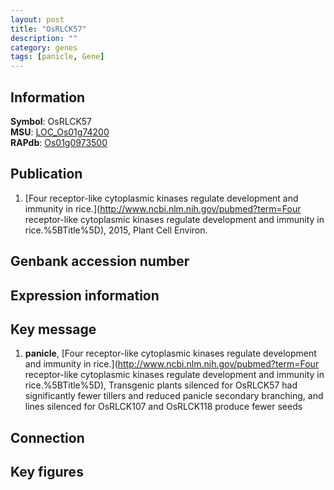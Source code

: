 ```yaml
---
layout: post
title: "OsRLCK57"
description: ""
category: genes
tags: [panicle, Gene]
---
```


## Information
__Symbol__: OsRLCK57  
__MSU__: [LOC_Os01g74200](http://rice.plantbiology.msu.edu/cgi-bin/ORF_infopage.cgi?orf=LOC_Os01g74200)  
__RAPdb__: [Os01g0973500](http://rapdb.dna.affrc.go.jp/viewer/gbrowse_details/irgsp1?name=Os01g0973500)  

## Publication
1. [Four receptor-like cytoplasmic kinases regulate development and immunity in rice.](http://www.ncbi.nlm.nih.gov/pubmed?term=Four receptor-like cytoplasmic kinases regulate development and immunity in rice.%5BTitle%5D), 2015, Plant Cell Environ.

## Genbank accession number

## Expression information

## Key message
1. __panicle__, [Four receptor-like cytoplasmic kinases regulate development and immunity in rice.](http://www.ncbi.nlm.nih.gov/pubmed?term=Four receptor-like cytoplasmic kinases regulate development and immunity in rice.%5BTitle%5D),  Transgenic plants silenced for OsRLCK57 had significantly fewer tillers and reduced panicle secondary branching, and lines silenced for OsRLCK107 and OsRLCK118 produce fewer seeds

## Connection

## Key figures


